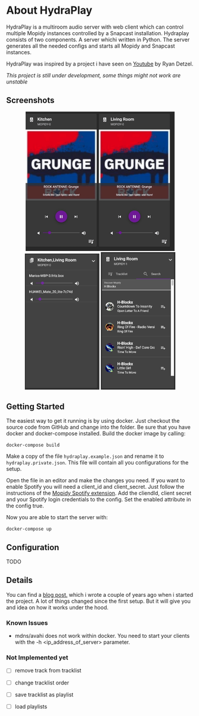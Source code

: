 # About HydraPlay
HydraPlay is a multiroom audio server with web client which can control multiple Mopidy instances controlled by a Snapcast installation. Hydraplay consists of two
components. A server whichi written in Python. The server generates all the needed configs and starts all Mopidy and Snapcast instances.

HydraPlay was inspired by a project i have seen on [Youtube](https://www.youtube.com/watch?v=Lmr58F8gSs8&t=100s) by Ryan Detzel. 

*This project is still under development, some things might not work are unstable*

## Screenshots

<center>
<div float: center'>
  <img style="width: 400px" width="400px" src="doc/images/hydra.gif"></img>
</div>


<div float: center'>
  <img style="width: 200px" width="400px" src="doc/images/sc1.png"></img>
  <img style="width: 200px" width="400px" src="doc/images/sc4.png"></img>
</div>
</center>


## Getting Started

The easiest way to get it running is by using docker. Just checkout the source code from GitHub and change into the folder. Be sure that you have docker and docker-compose installed. Build the docker image by calling:

```
docker-compose build
```

Make a copy of the file `hydraplay.example.json` and rename it to `hydraplay.private.json`. This file will contain all you configurations for the setup. 

Open the file in an editor and make the changes you need. If you want to enable Spotify you will need a client_id and client_secret. Just follow the instructions of the [Mopidy Spotify extension](https://mopidy.com/ext/spotify/). Add the cliendId, client secret and your Spotify login credentials to the config. Set the enabled attribute in the config true.

Now you are able to start the server with:

```
docker-compose up
```

## Configuration
TODO

## Details 
You can find a [blog  post.](https://www.mariolukas.de/2019/07/hydraplay-open-source-multiroom-audio/) which i wrote a couple of years ago when i started the project. A lot of things changed since the first setup. But it will give you and idea on how it works under the hood.


### Known Issues
* mdns/avahi does not work within docker. You need to start your clients with  the -h <ip_address_of_server> parameter.

### Not Implemented yet

- [ ] remove track from tracklist
- [ ] change tracklist order
- [ ] save tracklist as playlist
- [ ] load playlists




